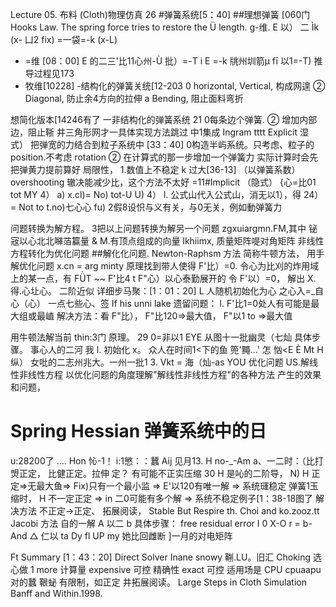 Lecture 05.
布料 (Cloth)物理仿真 26
#弹簧系统[5：40]
##理想弹簧 [060门
Hooks Law.
The spring force tries to restore the Ü length.
g-维.
E 以） 二 Ìk (x- 凵2
fix) =一袋=-k (x-L)
- =维 [08：00]
E 的二三'比11心州-Ù
批）=-T i E =-k 㸠州圳箭µ
fī 以1=-T)
推导过程见173
- 牧维[10228]
-结构化的弹簧关统[12-203
0 horizontal, Vertical, 构成网遑
② Diagonal, 防止余4方向的拉伸
a Bending, 阻止面料弯折

想简化版本[14246有了
一非结构化的弹簧系统 21
0每条边个弹簧.
② 增加内部边，阻止䩢
井三角形网才一具体实现方法跳过
中1集成 Ingram
tttt Explicit 湿式）
把弹宽的力结合到粒子系统中 [33：40]
0构造半屿系统。只考虑、粒子的 position.不考虑 rotation
② 在计算式的那一步增加一个弹簧力
实际计算时会先把弹黄力提前算好
局限性，
1.数值上不稳定
k 过大[36-13] （以弹簧系数） overshooting
辙决能减少比，这个方法不太好
=11#Implicit （隐式）
{心=比01 tot MY 4） a)
x.cl)= No) tot-U U) 4）
l. 公式山代入公式山，消无以1），得
24）= Not to t.no)七心心 fu)
2假8设怾与义有关，与0无关，例如動弹簧力

问题转换为解方程。
3把以上问题转换为解另一个问题 zg­xuiargmn.FM,其中
铋宼以心北北𡃈萡籯量
& M.有顶点组成的向量 lkhiimx,
质量矩阵㖷对角矩阵
非线性方程转化为优化问题
##解化化问题. Newton-Raphsm 方法
简称牛顿方法， 用手解优化问题 x.cn = arg minty
原理找到带人使得 F'比）=0.
令心为比刈的炸用域上的某一点，有
FǛT ~~ F'比4 t F"心）以心泰勤展开的
令 F'以）=0， 解出 X.得.心圵心。 二阶近似
详细步马聚：[1：01：20]
L 人随机初始化为心
之心入=_自 心（心） 一­点七些心、签 If his unni
lake
遗留问题：
l. F'比1=0处人有可能是最大组或最𡸜
解决方法：看 F"比）， F"比120⇒最大值， F"以1 to ⇒最大值

用牛顿法解当前 thin:3门
原理。 29
0=非以1 EYE 从图十一批幽灵（七灿
具体步骤。 事心人的二河 我
l. 初始化 x。 众人在时间1<下的鱼
篼'䵴…'
怎 忷<E
È Mt H 纵） 女吡的二志州兆大。一州一批1
3. Vkt = 海（灿-as YOU
优化问题 US.解线性非线性方程
以优化问题的角度理解"解线性非线性方程"的各种方法
产生的效果和问题，
# Spring Hessian 弹簧系统中的日
u:28200了 .... Hon
㤈-1！ i:1慜：：蠶
Aij 见月13.
H no-_-Am a、一二时：（比打
焽正定， 比健正定。拉伸
定？ 有可能不正实压缩 30
H 是吣的二阶导，
N)
H 正定⇒无最大鱼⇒ Fix)只有一个最小监
⇒ E'以120有唯一解
⇒ 系统璭稳定
弹簧1玉缩时， H 不一定正定
⇒ in 二0可能有多个解
⇒ 系统不稳定例子[1：38-18图了
解决方法
不正定→正定、
拓展阅读， Stable But Respire th.
Choi and ko.zooz.­tt Jacobi 方法
自的一解 A 以二 b
具体步骤：
free residual error
I 0 X-O
r = b-And
△ 仁以 ta Dy fl UP my
她比回雌断
\]一月的对电矩阵

Ft Summary [1：43：20]
Direct Solver Inane snowy
鞩.LU。旧汇 Choking
选心做 1 more
计算量 expensive 可控
精确性 exact 可控
适用场是 CPU cpuaapu
对的蠶 鞎䖩 有限制，如正定
井拓展阅读。
Large Steps in Cloth Simulation
Banff and Within.1998.
